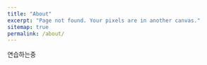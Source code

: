 ```yaml
---
title: "About"
excerpt: "Page not found. Your pixels are in another canvas."
sitemap: true
permalink: /about/
---
```


연습하는중